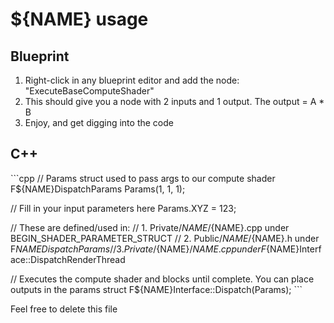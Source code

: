 # ${NAME} usage

## Blueprint

1. Right-click in any blueprint editor and add the node: "ExecuteBaseComputeShader"
2. This should give you a node with 2 inputs and 1 output. The output = A \* B
3. Enjoy, and get digging into the code

## C++

\`\`\`cpp
// Params struct used to pass args to our compute shader
F${NAME}DispatchParams Params(1, 1, 1);

// Fill in your input parameters here
Params.XYZ = 123;

// These are defined/used in:
// 1. Private/${NAME}/${NAME}.cpp under BEGIN_SHADER_PARAMETER_STRUCT
// 2. Public/${NAME}/${NAME}.h under F${NAME}DispatchParams
// 3. Private/${NAME}/${NAME}.cpp under F${NAME}Interface::DispatchRenderThread

// Executes the compute shader and blocks until complete. You can place outputs in the params struct
F${NAME}Interface::Dispatch(Params);
\`\`\`

Feel free to delete this file
